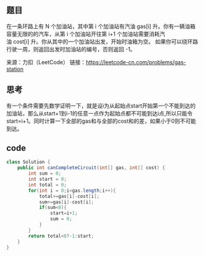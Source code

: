 ## 题目
在一条环路上有 N 个加油站，其中第 i 个加油站有汽油 gas[i] 升。你有一辆油箱容量无限的的汽车，从第 i 个加油站开往第 i+1 个加油站需要消耗汽油 cost[i] 升。你从其中的一个加油站出发，开始时油箱为空。
如果你可以绕环路行驶一周，则返回出发时加油站的编号，否则返回 -1。

来源：力扣（LeetCode）
链接：https://leetcode-cn.com/problems/gas-station

## 思考
有一个条件需要先数学证明一下，就是设i为从起始点start开始第一个不能到达的加油站，那么从start+1到i-1的任意一点作为起始点都不可能到达i点,所以只能令start=i+1。同时计算一下全部的gas和与全部的cost和的差，如果小于0则不可能到达。

## code
```Java
class Solution {
    public int canCompleteCircuit(int[] gas, int[] cost) {
        int sum = 0;
        int start = 0;
        int total = 0;
        for(int i = 0;i<gas.length;i++){
            total+=gas[i]-cost[i];
            sum+=gas[i]-cost[i];
            if(sum<0){
                start=i+1;
                sum = 0;
            }
        }
        return total<0?-1:start;
    }
}
```